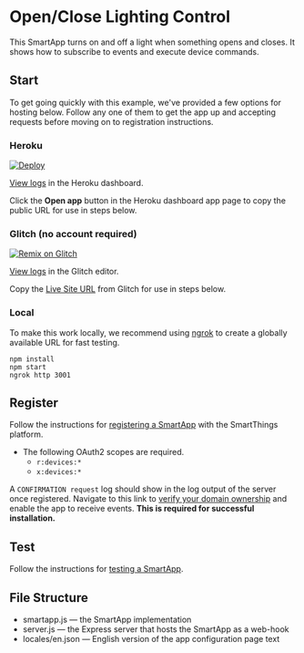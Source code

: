 # Open/Close Lighting Control

This SmartApp turns on and off a light when something opens and closes. It shows how to subscribe to events and execute device commands.

## Start

To get going quickly with this example, we've provided a few options for hosting below. Follow any one of them to get the app up and accepting requests before moving on to registration instructions.

### Heroku

[![Deploy](https://www.herokucdn.com/deploy/button.svg)](https://heroku.com/deploy)

[View logs](https://devcenter.heroku.com/articles/logging#log-retrieval-via-the-web-dashboard) in the Heroku dashboard.

Click the **Open app** button in the Heroku dashboard app page to copy the public URL for use in steps below.

### Glitch (no account required)

[![Remix on Glitch](https://cdn.glitch.com/2703baf2-b643-4da7-ab91-7ee2a2d00b5b%2Fremix-button.svg)](https://glitch.com/edit/#!/import/github/SmartThingsCommunity/smartapp-example-open-close-nodejs)

[View logs](https://support.glitch.com/t/console-log-where-to-find-it/14456) in the Glitch editor.

Copy the [Live Site URL](https://glitch.happyfox.com/kb/article/50-how-do-i-find-the-url-for-my-app/) from Glitch for use in steps below.

### Local

To make this work locally, we recommend using [ngrok](https://ngrok.com/) to create a globally available URL for fast testing.

`npm install`  
`npm start`  
`ngrok http 3001`

## Register

Follow the instructions for [registering a SmartApp](https://smartthings.developer.samsung.com/docs/smartapps/app-registration.html) with the SmartThings platform.

- The following OAuth2 scopes are required.
    - `r:devices:*` 
    - `x:devices:*` 

A `CONFIRMATION request` log should show in the log output of the server once registered. Navigate to this link to [verify your domain ownership](https://smartthings.developer.samsung.com/docs/smartapps/webhook-apps.html#Verify-your-domain-ownership) and enable the app to receive events. **This is required for successful installation.**

## Test

Follow the instructions for [testing a SmartApp](https://smartthings.developer.samsung.com/docs/testing/how-to-test.html).

## File Structure

* smartapp.js &mdash; the SmartApp implementation
* server.js &mdash; the Express server that hosts the SmartApp as a web-hook
* locales/en.json &mdash; English version of the app configuration page text